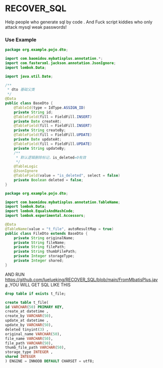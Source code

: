 # RECOVER_SQL
Help people who generate sql by code . And Fuck script kiddies who only attack mysql weak passwords!
### Use Example
```java
package org.example.pojo.dto;

import com.baomidou.mybatisplus.annotation.*;
import com.fasterxml.jackson.annotation.JsonIgnore;
import lombok.Data;

import java.util.Date;

/**
 * dto 基础父类
 */
@Data
public class BaseDto {
	@TableId(type = IdType.ASSIGN_ID)
	private String id;
	@TableField(fill = FieldFill.INSERT)
	private Date createAt;
	@TableField(fill = FieldFill.INSERT)
	private String createBy;
	@TableField(fill = FieldFill.UPDATE)
	private Date updateAt;
	@TableField(fill = FieldFill.UPDATE)
	private String updateBy;
	/**
	 * 默认逻辑删除标记，is_deleted=0有效
	 */
	@TableLogic
	@JsonIgnore
	@TableField(value = "is_deleted", select = false)
	private Boolean deleted = false;
}
```
```java
package org.example.pojo.dto;

import com.baomidou.mybatisplus.annotation.TableName;
import lombok.Data;
import lombok.EqualsAndHashCode;
import lombok.experimental.Accessors;

@Data
@TableName(value = "t_file", autoResultMap = true)
public class FileDto extends BaseDto {
	private String originalName;
	private String fileName;
	private String filePath;
	private String thumbFilePath;
	private Integer storageType;
	private Integer shared;
}
```
AND RUN https://github.com/luelueking/RECOVER_SQL/blob/main/FromMbatisPlus.java ,YOU WILL GET SQL LIKE THIS
```sql
drop table if exists t_file;

create table t_file(
id VARCHAR(50) PRIMARY KEY, 
create_at datetime , 
create_by VARCHAR(50), 
update_at datetime , 
update_by VARCHAR(50), 
deleted tinyint(3) , 
original_name VARCHAR(50), 
file_name VARCHAR(50), 
file_path VARCHAR(50), 
thumb_file_path VARCHAR(50), 
storage_type INTEGER , 
shared INTEGER 
) ENGINE = INNODB DEFAULT CHARSET = utf8;
```
